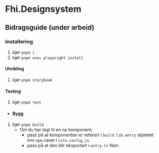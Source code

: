 # Fhi.Designsystem

## Bidragsguide (under arbeid)

### Installering
1. kjør `pnpm i`
2. kjør `pnpm exec playwright install`

#### Utvikling
1. kjør `pnpm storybook`

#### Testing
1. kjør `pnpm test`

- #### Bygg
1. kjør `pnpm build`
   - Om du har lagt til en ny komponent;
     - pass på at komponenten er referert i `build.lib.entry` objektet inni `npm` caset i `vite.config.js`.
     - pass på at den blir eksportert i `entry.ts` filen.
